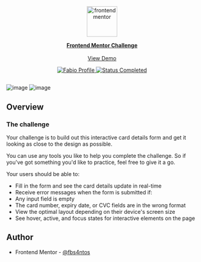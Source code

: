 <div id="top"></div>

<div align="center">

  <img src="https://www.frontendmentor.io/static/images/logo-mobile.svg" alt="frontendmentor" width="80">

  <p align="center">
    <a href="https://www.frontendmentor.io/challenges/interactive-card-details-form-XpS8cKZDWw"><strong>Frontend Mentor Challenge</strong></a>
    <br />
    <br />
    <a href="https://fabioaes.github.io/interactive-card/">View Demo</a>
  </p>
</div>

<!-- Bagdes -->
<div align="center">
  <!-- Profile -->
  <a href="https://www.frontendmentor.io/profile/fbs4ntos">
    <img src="https://img.shields.io/badge/Profile-Fabio%20Santos-07043B?style=for-the-badge&logo=frontendmentor" alt="Fabio Profile">
  </a>
  <!-- Status -->
  <a href="#">
    <img src="https://img.shields.io/badge/Status-Completed-brightgreen?style=for-the-badge" alt="Status Completed">
  </a>
</div>

##


![image](https://user-images.githubusercontent.com/101347552/210011636-4cca52e2-38f9-4e44-bc7e-b120c4576e63.png)
![image](https://user-images.githubusercontent.com/101347552/210107245-e1aadb9e-7bde-4936-b4c9-16e33a1787d6.png)



## Overview

### The challenge

Your challenge is to build out this interactive card details form and get it looking as close to the design as possible.

You can use any tools you like to help you complete the challenge. So if you've got something you'd like to practice, feel free to give it a go.

Your users should be able to:

- Fill in the form and see the card details update in real-time
- Receive error messages when the form is submitted if:
- Any input field is empty
- The card number, expiry date, or CVC fields are in the wrong format
- View the optimal layout depending on their device's screen size
- See hover, active, and focus states for interactive elements on the page


## Author

- Frontend Mentor - [@fbs4ntos](https://www.frontendmentor.io/profile/fbs4ntos)
